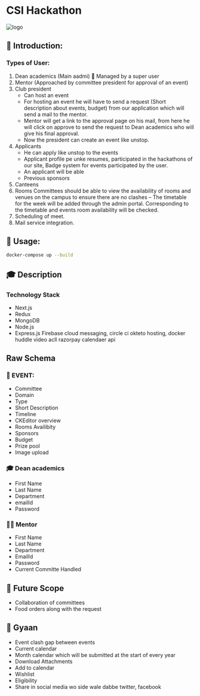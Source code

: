 #  CSI Hackathon
![logo](./docs/images/logo.png)
## 📌 Introduction:
### Types of User:
1. Dean academics (Main aadmi)   Managed by a super user
2. Mentor (Approached by committee president for approval of an event)
3. Club president 
    - Can host an event
    - For hosting an event he will have to send a request (Short description about events, budget) from our application which will send a mail to the mentor. 
    - Mentor will get a link to the approval page on his mail, from here he will click on approve to send the request to Dean academics who will give his final approval.
    - Now the president can create an event like unstop.
4. Applicants 
    - He can apply like unstop to the events
    - Applicant profile pe unke resumes, participated in the hackathons of our site, Badge system for events participated by the user.
    - An applicant will be able 
    - Previous sponsors
5. Canteens
6. Rooms
Committees should be able to view the availability of rooms and venues on the campus to ensure there are no clashes – The timetable for the week will be added through the admin portal. Corresponding to the timetable and  events room availability will be checked.
7. Scheduling of meet.
8. Mail service integration.

## 🤖 Usage:
```bash
docker-compose up --build
```

## 🎓 Description
### **Technology Stack**
- Next.js
- Redux
- MongoDB
- Node.js
- Express.js
Firebase cloud messaging,
circle ci
okteto hosting,
docker
huddle video acll
razorpay
calendaer api

## Raw Schema
### 📁 EVENT:
- Committee
- Domain
- Type
- Short Description
- Timeline
- CKEditor overview
- Rooms Availibity
- Sponsors
- Budget
- Prize pool
- Image upload

### 🎓 Dean academics
- First Name
- Last Name
- Department
- emailId
- Password

### 👨‍🏫 Mentor
- First Name
- Last Name 
- Department 
- EmailId
- Password
- Current Committe Handled

## 🔮 Future Scope
- Collaboration of committees
- Food orders along with the request

## 📖 Gyaan
- Event clash gap between events
- Current calendar
- Month calendar which will be submitted at the start of every year
- Download Attachments
- Add to calendar
- Wishlist
- Eligibility
- Share in social media wo side wale dabbe twitter, facebook
